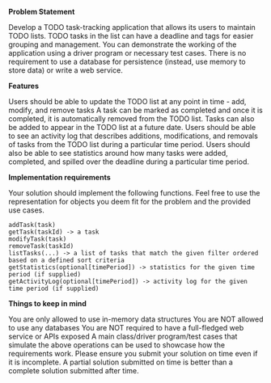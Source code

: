 **Problem Statement**

  Develop a TODO task-tracking application that allows its users to maintain TODO lists. TODO tasks in the list can have a deadline and tags for easier grouping and management. You can demonstrate the working of the application using a driver program or necessary test cases. There is no requirement to use a database for persistence (instead, use memory to store data) or write a web service.

**Features**

  Users should be able to update the TODO list at any point in time - add, modify, and remove tasks
  A task can be marked as completed and once it is completed, it is automatically removed from the TODO list.
  Tasks can also be added to appear in the TODO list at a future date.
  Users should be able to see an activity log that describes additions, modifications, and removals of tasks from the TODO list during a particular time period.
  Users should also be able to see statistics around how many tasks were added, completed, and spilled over the deadline during a particular time period.

**Implementation requirements**

  Your solution should implement the following functions. Feel free to use the representation for objects you deem fit for the problem and the provided use cases.

    addTask(task)
    getTask(taskId) -> a task
    modifyTask(task)
    removeTask(taskId)
    listTasks(...) -> a list of tasks that match the given filter ordered based on a defined sort criteria
    getStatistics(optional[timePeriod]) -> statistics for the given time period (if supplied)
    getActivityLog(optional[timePeriod]) -> activity log for the given time period (if supplied)

**Things to keep in mind**

  You are only allowed to use in-memory data structures
  You are NOT allowed to use any databases
  You are NOT required to have a full-fledged web service or APIs exposed
  A main class/driver program/test cases that simulate the above operations can be used to showcase how the requirements work.
  Please ensure you submit your solution on time even if it is incomplete. A partial solution submitted on time is better than a complete solution submitted after time.
